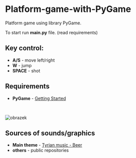 # Platform-game-with-PyGame
Platform game using library PyGame.<br>

To start run <b>main.py</b> file. (read requirements)<br>

<h2>Key control:</h2>
<ul>
<li><b>A/S</b> - move left/right</li>
<li><b>W</b> - jump</li>
<li><b>SPACE</b> - shot</li>
</ul>

<h2>Requirements</h2>
<ul>
<li><b>PyGame</b> - <a href="https://www.pygame.org/wiki/GettingStarted">Getting Started</a></li>
</ul>
<br>


![obrazek](https://i.imgur.com/ykvpIE1.png) <br>

<h2>Sources of sounds/graphics </h2>
<ul>
<li><b>Main theme</b> - <a href="https://www.youtube.com/watch?v=2dJ7lo0Vmiw">Tyrian music - Beer</a></li>
<li><b>others</b> - public repositories</li>
</ul>


